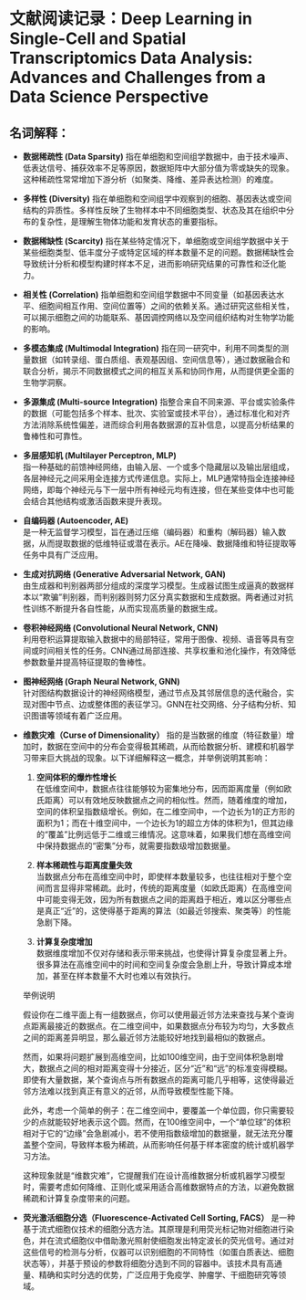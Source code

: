 # 文献阅读记录：Deep Learning in Single-Cell and Spatial Transcriptomics Data Analysis: Advances and Challenges from a Data Science Perspective

## 名词解释：

- **数据稀疏性 (Data Sparsity)**
指在单细胞和空间组学数据中，由于技术噪声、低表达信号、捕获效率不足等原因，数据矩阵中大部分值为零或缺失的现象。这种稀疏性常常增加下游分析（如聚类、降维、差异表达检测）的难度。

- **多样性 (Diversity)**
指在单细胞和空间组学中观察到的细胞、基因表达或空间结构的异质性。多样性反映了生物样本中不同细胞类型、状态及其在组织中分布的复杂性，是理解生物体功能和发育状态的重要指标。

- **数据稀缺性 (Scarcity)**
指在某些特定情况下，单细胞或空间组学数据中关于某些细胞类型、低丰度分子或特定区域的样本数量不足的问题。数据稀缺性会导致统计分析和模型构建时样本不足，进而影响研究结果的可靠性和泛化能力。

- **相关性 (Correlation)**
指单细胞和空间组学数据中不同变量（如基因表达水平、细胞间相互作用、空间位置等）之间的依赖关系。通过研究这些相关性，可以揭示细胞之间的功能联系、基因调控网络以及空间组织结构对生物学功能的影响。

- **多模态集成 (Multimodal Integration)**
指在同一研究中，利用不同类型的测量数据（如转录组、蛋白质组、表观基因组、空间信息等），通过数据融合和联合分析，揭示不同数据模式之间的相互关系和协同作用，从而提供更全面的生物学洞察。

- **多源集成 (Multi-source Integration)**
指整合来自不同来源、平台或实验条件的数据（可能包括多个样本、批次、实验室或技术平台），通过标准化和对齐方法消除系统性偏差，进而综合利用各数据源的互补信息，以提高分析结果的鲁棒性和可靠性。

- **多层感知机 (Multilayer Perceptron, MLP)**  
   指一种基础的前馈神经网络，由输入层、一个或多个隐藏层以及输出层组成，各层神经元之间采用全连接方式传递信息。实际上，MLP通常特指全连接神经网络，即每个神经元与下一层中所有神经元均有连接，但在某些变体中也可能会结合其他结构或激活函数来提升表现。

- **自编码器 (Autoencoder, AE)**  
   是一种无监督学习模型，旨在通过压缩（编码器）和重构（解码器）输入数据，从而提取数据的低维特征或潜在表示。AE在降噪、数据降维和特征提取等任务中具有广泛应用。

- **生成对抗网络 (Generative Adversarial Network, GAN)**  
   由生成器和判别器两部分组成的深度学习模型。生成器试图生成逼真的数据样本以“欺骗”判别器，而判别器则努力区分真实数据和生成数据。两者通过对抗性训练不断提升各自性能，从而实现高质量的数据生成。

- **卷积神经网络 (Convolutional Neural Network, CNN)**  
   利用卷积运算提取输入数据中的局部特征，常用于图像、视频、语音等具有空间或时间相关性的任务。CNN通过局部连接、共享权重和池化操作，有效降低参数数量并提高特征提取的鲁棒性。

- **图神经网络 (Graph Neural Network, GNN)**  
   针对图结构数据设计的神经网络模型，通过节点及其邻居信息的迭代融合，实现对图中节点、边或整体图的表征学习。GNN在社交网络、分子结构分析、知识图谱等领域有着广泛应用。

- **维数灾难（Curse of Dimensionality）** 指的是当数据的维度（特征数量）增加时，数据在空间中的分布会变得极其稀疏，从而给数据分析、建模和机器学习带来巨大挑战的现象。以下详细解释这一概念，并举例说明其影响：

    1. **空间体积的爆炸性增长**  
    在低维空间中，数据点往往能够较为密集地分布，因而距离度量（例如欧氏距离）可以有效地反映数据点之间的相似性。然而，随着维度的增加，空间的体积呈指数级增长。例如，在二维空间中，一个边长为1的正方形的面积为1；而在十维空间中，一个边长为1的超立方体的体积为1，但其边缘的“覆盖”比例远低于二维或三维情况。这意味着，如果我们想在高维空间中保持数据点的“密集”分布，就需要指数级增加数据量。

    2. **样本稀疏性与距离度量失效**  
    当数据点分布在高维空间中时，即使样本数量较多，也往往相对于整个空间而言显得非常稀疏。此时，传统的距离度量（如欧氏距离）在高维空间中可能变得无效，因为所有数据点之间的距离趋于相近，难以区分哪些点是真正“近”的，这使得基于距离的算法（如最近邻搜索、聚类等）的性能急剧下降。

    3. **计算复杂度增加**  
    数据维度增加不仅对存储和表示带来挑战，也使得计算复杂度显著上升。很多算法在高维空间中的时间和空间复杂度会急剧上升，导致计算成本增加，甚至在样本数量不大时也难以有效执行。

    举例说明

    假设你在二维平面上有一组数据点，你可以使用最近邻方法来查找与某个查询点距离最接近的数据点。在二维空间中，如果数据点分布较为均匀，大多数点之间的距离差异明显，那么最近邻方法能较好地找到最相似的数据点。

    然而，如果将问题扩展到高维空间，比如100维空间，由于空间体积急剧增大，数据点之间的相对距离变得十分接近，区分“近”和“远”的标准变得模糊。即使有大量数据，某个查询点与所有数据点的距离可能几乎相等，这使得最近邻方法难以找到真正有意义的近邻，从而导致模型性能下降。

    此外，考虑一个简单的例子：在二维空间中，要覆盖一个单位圆，你只需要较少的点就能较好地表示这个圆。然而，在100维空间中，一个“单位球”的体积相对于它的“边缘”会急剧减小，若不使用指数级增加的数据量，就无法充分覆盖整个空间，导致样本极为稀疏，从而影响任何基于样本密度的统计或机器学习方法。

    这种现象就是“维数灾难”，它提醒我们在设计高维数据分析或机器学习模型时，需要考虑如何降维、正则化或采用适合高维数据特点的方法，以避免数据稀疏和计算复杂度带来的问题。

- **荧光激活细胞分选（Fluorescence-Activated Cell Sorting, FACS）** 是一种基于流式细胞仪技术的细胞分选方法。其原理是利用荧光标记物对细胞进行染色，并在流式细胞仪中借助激光照射使细胞发出特定波长的荧光信号。通过对这些信号的检测与分析，仪器可以识别细胞的不同特性（如蛋白质表达、细胞状态等），并基于预设的参数将细胞分选到不同的容器中。该技术具有高通量、精确和实时分选的优势，广泛应用于免疫学、肿瘤学、干细胞研究等领域。